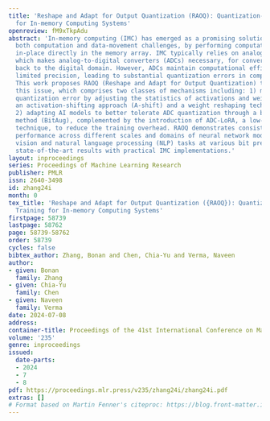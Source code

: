 ```yaml
---
title: 'Reshape and Adapt for Output Quantization (RAOQ): Quantization-aware Training
  for In-memory Computing Systems'
openreview: fM9xTkpAdu
abstract: 'In-memory computing (IMC) has emerged as a promising solution to address
  both computation and data-movement challenges, by performing computation on data
  in-place directly in the memory array. IMC typically relies on analog operation,
  which makes analog-to-digital converters (ADCs) necessary, for converting results
  back to the digital domain. However, ADCs maintain computational efficiency by having
  limited precision, leading to substantial quantization errors in compute outputs.
  This work proposes RAOQ (Reshape and Adapt for Output Quantization) to overcome
  this issue, which comprises two classes of mechanisms including: 1) mitigating ADC
  quantization error by adjusting the statistics of activations and weights, through
  an activation-shifting approach (A-shift) and a weight reshaping technique (W-reshape);
  2) adapting AI models to better tolerate ADC quantization through a bit augmentation
  method (BitAug), complemented by the introduction of ADC-LoRA, a low-rank approximation
  technique, to reduce the training overhead. RAOQ demonstrates consistently high
  performance across different scales and domains of neural network models for computer
  vision and natural language processing (NLP) tasks at various bit precisions, achieving
  state-of-the-art results with practical IMC implementations.'
layout: inproceedings
series: Proceedings of Machine Learning Research
publisher: PMLR
issn: 2640-3498
id: zhang24i
month: 0
tex_title: 'Reshape and Adapt for Output Quantization ({RAOQ}): Quantization-aware
  Training for In-memory Computing Systems'
firstpage: 58739
lastpage: 58762
page: 58739-58762
order: 58739
cycles: false
bibtex_author: Zhang, Bonan and Chen, Chia-Yu and Verma, Naveen
author:
- given: Bonan
  family: Zhang
- given: Chia-Yu
  family: Chen
- given: Naveen
  family: Verma
date: 2024-07-08
address:
container-title: Proceedings of the 41st International Conference on Machine Learning
volume: '235'
genre: inproceedings
issued:
  date-parts:
  - 2024
  - 7
  - 8
pdf: https://proceedings.mlr.press/v235/zhang24i/zhang24i.pdf
extras: []
# Format based on Martin Fenner's citeproc: https://blog.front-matter.io/posts/citeproc-yaml-for-bibliographies/
---
```

